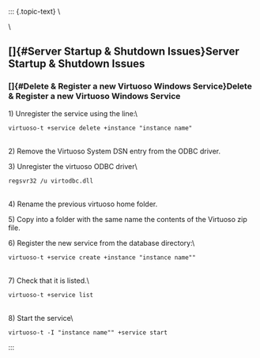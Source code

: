 ::: {.topic-text}
\

\

[]{#Server Startup & Shutdown Issues}Server Startup & Shutdown Issues
---------------------------------------------------------------------

### []{#Delete & Register a new Virtuoso Windows Service}Delete & Register a new Virtuoso Windows Service

1\) Unregister the service using the line:\

    virtuoso-t +service delete +instance "instance name"

\
2) Remove the Virtuoso System DSN entry from the ODBC driver.

3\) Unregister the virtuoso ODBC driver\

    regsvr32 /u virtodbc.dll  

\
4) Rename the previous virtuoso home folder.

5\) Copy into a folder with the same name the contents of the Virtuoso
zip file.

6\) Register the new service from the database directory:\

    virtuoso-t +service create +instance "instance name""

\
7) Check that it is listed.\

    virtuoso-t +service list

\
8) Start the service\

    virtuoso-t -I "instance name"" +service start
:::
